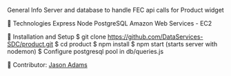 General Info
Server and database to handle FEC api calls for Product widget

🧪 Technologies
Express
Node
PostgreSQL
Amazon Web Services - EC2

🚀 Installation and Setup
$ git clone https://github.com/DataServices-SDC/product.git
$ cd product
$ npm install
$ npm start (starts server with nodemon)
$ Configure postgresql pool in db/queries.js

🤝 Contributor:
[Jason Adams](https://www.linkedin.com/in/jasonadams1326/)

